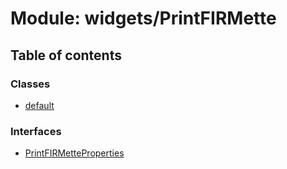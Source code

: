 # Module: widgets/PrintFIRMette

## Table of contents

### Classes

- [default](../wiki/widgets.PrintFIRMette.default)

### Interfaces

- [PrintFIRMetteProperties](../wiki/widgets.PrintFIRMette.PrintFIRMetteProperties)
